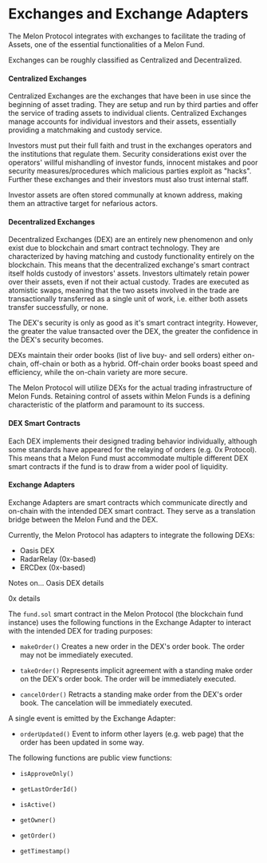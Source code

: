 # Exchanges and Exchange Adapters

The Melon Protocol integrates with exchanges to facilitate the trading of Assets, one of the essential functionalities of a Melon Fund.

Exchanges can be roughly classified as Centralized and Decentralized.

#### Centralized Exchanges
Centralized Exchanges are the exchanges that have been in use since the beginning of asset trading. They are setup and run by third parties and offer the service of trading assets to individual clients. Centralized Exchanges manage accounts for individual investors and their assets, essentially providing a matchmaking and custody service.

Investors must put their full faith and trust in the exchanges operators and the institutions that regulate them. Security considerations exist over the operators' willful mishandling of investor funds, innocent mistakes and poor security measures/procedures which malicious parties exploit as "hacks". Further these exchanges and their investors must also trust internal staff.

Investor assets are often stored communally at known address, making them an attractive target for nefarious actors.

#### Decentralized Exchanges
Decentralized Exchanges (DEX) are an entirely new phenomenon and only exist due to blockchain and smart contract technology. They are characterized by having matching and custody functionality entirely on the blockchain. This means that the decentralized exchange's smart contract itself holds custody of investors' assets. Investors ultimately retain power over their assets, even if not their actual custody. Trades are executed as atomistic swaps, meaning that the two assets involved in the trade are transactionally transferred as a single unit of work, i.e. either both assets transfer successfully, or none.

The DEX's security is only as good as it's smart contract integrity. However, the greater the value transacted over the DEX, the greater the confidence in the DEX's security becomes.

DEXs maintain their order books (list of live buy- and sell orders) either on-chain, off-chain or both as a hybrid. Off-chain order books boast speed and efficiency, while the on-chain variety are more secure.

The Melon Protocol will utilize DEXs for the actual trading infrastructure of Melon Funds. Retaining control of assets within Melon Funds is a defining characteristic of the platform and paramount to its success.

#### DEX Smart Contracts
Each DEX implements their designed trading behavior individually, although some standards have appeared for the relaying of orders (e.g. 0x Protocol). This means that a Melon Fund must accommodate multiple different DEX smart contracts if the fund is to draw from a wider pool of liquidity.

#### Exchange Adapters
Exchange Adapters are smart contracts which communicate directly and on-chain with the intended DEX smart contract. They serve as a translation bridge between the Melon Fund and the DEX.

Currently, the Melon Protocol has adapters to integrate the following DEXs:

- Oasis DEX
- RadarRelay (0x-based)
- ERCDex (0x-based)


Notes on...
Oasis DEX details

0x details

The `fund.sol` smart contract in the Melon Protocol (the blockchain fund instance) uses the following functions in the Exchange Adapter to interact with the intended DEX for trading purposes:

- `makeOrder()` Creates a new order in the DEX's order book. The order may not be immediately executed.

- `takeOrder()` Represents implicit agreement with a standing make order on the DEX's order book. The order will be immediately executed.

- `cancelOrder()` Retracts a standing make order from the DEX's order book. The cancelation will be immediately executed.

A single event is emitted by the Exchange Adapter:

- `orderUpdated()` Event to inform other layers (e.g. web page) that the order has been updated in some way.

The following functions are public view functions:

- `isApproveOnly()`

- `getLastOrderId()`

- `isActive()`

- `getOwner()`

- `getOrder()`

- `getTimestamp()`
